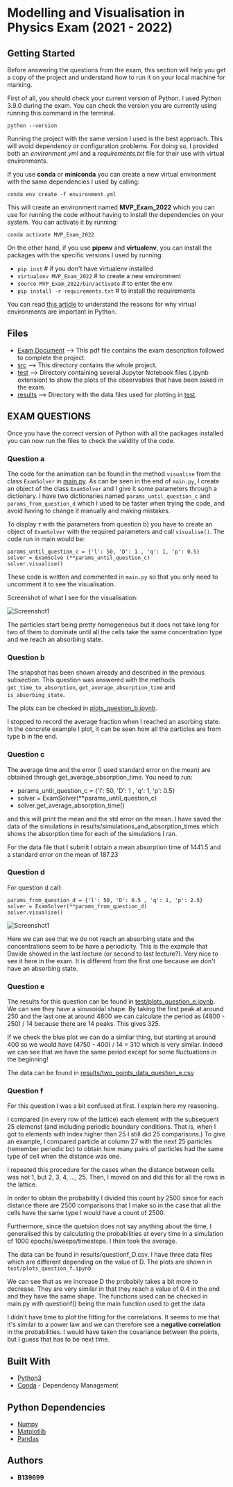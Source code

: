 # Modelling and Visualisation in Physics Exam (2021 - 2022)

## Getting Started

Before answering the questions from the exam, this section will help you get a copy of the project and understand how to run it on your local machine for marking.

First of all, you should check your current version of Python. I used Python 3.9.0 during the exam. You can check the version you are currently using running this command in the terminal.

```
python --version
```
Running the project with the same version I used is the best approach. This will avoid dependency or configuration problems. For doing so, I provided both an *environment.yml* and a *requirements.txt* file for their use with virtual environments. 

If you use **conda** or **miniconda** you can create a new virtual environment with the same dependencies I used by calling:
```
conda env create -f environment.yml
```
This will create an environment named **MVP_Exam_2022** which you can use for running the code without having to install the dependencies on your system. You can activate it by running:

```
conda activate MVP_Exam_2022
```

On the other hand, if you use **pipenv** and **virtualenv**, you can install the packages with the specific versions I used by running:

  * `pip inst` # if you don't have virtualenv installed
  * `virtualenv MVP_Exam_2022` # to create a new environment
  * `source MVP_Exam_2022/bin/activate` # to enter the env
  * `pip install -r requirements.txt` # to install the requirements

You can read <a href="https://realpython.com/python-virtual-environments-a-primer/">this article</a> to understand the reasons for why virtual environments are important in Python.

## Files

  * [Exam Document](./README.md) --> This pdf file contains the exam description followed to complete the project.
  * [src](src) --> This directory contains the whole project.
  * [test](test) --> Directory containing several Jupyter Notebook files (.ipynb extension) to show the plots of the observables that have been asked in the exam.
  * [results](results) --> Directory with the data files used for plotting in [test](test)</a>. 

## **EXAM QUESTIONS**

Once you have the correct version of Python with all the packages installed you can now run the files to check the validity of the code.

### **Question a**
The code for the animation can be found in the method `visualise` from the class `ExamSolver` in [main.py](src/main.py). As can be seen in the end of `main.py`, I create an object of the class `ExamSolver` and I give it some parameters through a dictionary. I have two dictionaries named `params_until_question_c` and `params_from_question_d` which I used to be faster when trying the code, and avoid having to change it manually and making mistakes.

To display $\tau$ with the parameters from question b) you have to create an object of `ExamSolver` with the required parameters and call `visualise()`. The code run in main would be: 
```
params_until_question_c = {'l': 50, 'D': 1 , 'q': 1, 'p': 0.5}
solver = ExamSolve (**params_until_question_c)
solver.visualise()
```
These code is written and commented in `main.py` so that you only need to uncomment it to see the visualisation.

Screenshot of what I see for the visualisation:

![Screenshot1](img/question_a_screenshot.png)

The particles start being pretty homogeneous but it does not take long for two of them to dominate until all the cells take the same concentration type and we reach an absorbing state.

### **Question b**
The snapshot has been shown already and described in the previous subsection. This question was answered with the methods `get_time_to_absorption`, `get_average_absorption_time` and `is_absorbing_state`. 

The plots can be checked in [plots_question_b.ipynb](test/plots_question_b.ipynb).

I stopped to record the average fraction when I reached an asorbing state. In the concrete example I plot, it can be seen how all the particles are from type b in the end.

### **Question c**
The average time and the error (I used standard error on the mean) are obtained through get_average_absorption_time. You need to run:
* params_until_question_c = {'l': 50, 'D': 1 , 'q': 1, 'p': 0.5}
* solver = ExamSolver(**params_until_question_c)
* solver.get_average_absorption_time()

and this will print the mean and the std error on the mean. I have saved the data of the simulations in results/simulations_and_absorption_times which shows the absorption time for each of the simulations I ran.

For the data file that I submit I obtain a mean absorption time of 1441.5 and a standard error on the mean of 187.23

### **Question d**

For question d call:
```
params_from_question_d = {'l': 50, 'D': 0.5 , 'q': 1, 'p': 2.5}
solver = ExamSolver(**params_from_question_d)
solver.visualise()
```

![Screenshot1](img/question_d_screenshot.png)

Here we can see that we do not reach an absorbing state and the concentrations seem to be have a periodicity. This is the example that Davide showed in the last lecture (or second to last lecture?). Very nice to see it here in the exam. It is different from the first one because we don't have an absorbing state.

### **Question e**

The results for this question can be found in [test/plots_question_e.ipynb](test/plots_question_e.ipynb). We can see they have a sinusoidal shape. By taking the first peak at around 250 and the last one at around 4800 we can calculate the period as (4800 - 250) / 14 because there are 14 peaks. This gives 325.

If we check the blue plot we can do a similar thing, but starting at around 400 so we would have (4750 - 400) / 14 = 310 which is very similar. Indeed we can see that we have the same period except for some fluctuations in the beginning!

The data can be found in [results/two_points_data_question_e.csv](results/two_points_data_question_e.csv)

### **Question f**

For this question I was a bit confused at first. I explain here my reasoning.

I compared (in every row of the lattice) each element with the subsequent 25 elemenst (and including periodic boundary conditions. That is, when I got to elements with index higher than 25 I still did 25 comparisons.) To give an example, I compared particle at column 27 with the next 25 particles (remember periodic bc) to obtain how many pairs of particles had the same type of cell when the distance was one.

I repeated this procedure for the cases when the distance between cells was not 1, but 2, 3, 4, ..., 25. Then, I moved on and did this for all the rows in the lattice.

In order to obtain the probability I divided this count by 2500 since for each distance there are 2500 comparisons that I make so in the case that all the cells have the same type I would have a count of 2500. 

Furthermore, since the quetsion does not say anything about the time, I generalised this by calculating the probabilities at every time in a simulation of 1000 epochs/sweeps/timesteps. I then took the average.

The data can be found in results/questionf_D.csv. I have three data files which are different depending on the value of D. The plots are shown in `test/plots_question_f.ipynb`

We can see that as we increase D the probabily takes a bit more to decrease. They are very similar in that they reach a value of 0.4 in the end and they have the same shape. The functions used can be checked in main.py with questionf() being the main function used to get the data

I didn't have time to plot the fitting for the correlations. It seems to me that it's similar to a power law and we can therefore see a **negative correlation** in the probabilities. I would have taken the covariance between the points, but I guess that has to be next time.

## Built With

* [Python3](https://www.python.org/downloads/)
* [Conda](https://docs.conda.io/en/latest/) - Dependency Management

## Python Dependencies

* [Numpy](https://numpy.org/doc/stable/index.html)
* [Matplotlib](https://matplotlib.org/stable/)
* [Pandas](https://pandas.pydata.org/)

## Authors

* **B139699** 

